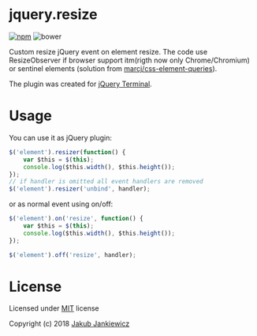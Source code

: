# jquery.resize

[![npm](https://img.shields.io/badge/npm-1.0.0-blue.svg)](https://www.npmjs.com/package/jquery.resize)
![bower](https://img.shields.io/badge/bower-1.0.0-yellow.svg)

Custom resize jQuery event on element resize. The code  use ResizeObserver if browser
support itm(rigth now only Chrome/Chromium) or sentinel elements (solution from
[marcj/css-element-queries](https://github.com/marcj/css-element-querie)).

The plugin was created for [jQuery Terminal](https://github.com/jcubic/jquery.terminal).


# Usage

You can use it as jQuery plugin:

```javascript
$('element').resizer(function() {
    var $this = $(this);
    console.log($this.width(), $this.height());
});
// if handler is omitted all event handlers are removed
$('element').resizer('unbind', handler);
```

or as normal event using on/off:

```javascript
$('element').on('resize', function() {
    var $this = $(this);
    console.log($this.width(), $this.height());
});

$('element').off('resize', handler);
```

# License

Licensed under [MIT](http://opensource.org/licenses/MIT) license

Copyright (c) 2018 [Jakub Jankiewicz](http://jcubic.pl/jakub-jankiewicz)
